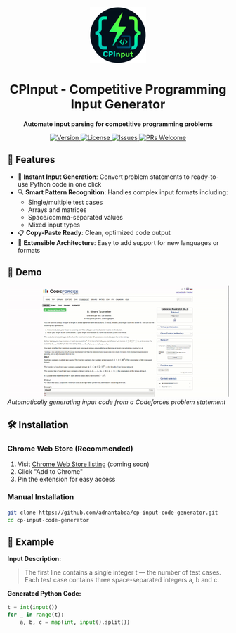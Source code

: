 <p align="center">
  <img src="public/icons/icon128.png" width="128" alt="CPInput Logo">
  <h1 align="center">CPInput - Competitive Programming Input Generator</h1>
  <p align="center">
    <strong>Automate input parsing for competitive programming problems</strong>
  </p>
  <p align="center">
    <a href="https://github.com/adnantabda/cp-input-code-generator/releases">
      <img src="https://img.shields.io/github/v/release/adnantabda/cp-input-code-generator?include_prereleases&style=flat-square" alt="Version">
    </a>
    <a href="https://github.com/adnantabda/cp-input-code-generator/blob/main/LICENSE">
      <img src="https://img.shields.io/github/license/yourusername/CPInput?style=flat-square" alt="License">
    </a>
    <a href="https://github.com/adnantabda/cp-input-code-generator/issues">
      <img src="https://img.shields.io/github/issues/adnantabda/cp-input-code-generator?style=flat-square" alt="Issues">
    </a>
    <a href="https://github.com/yourusername/CPInput/pulls">
      <img src="https://img.shields.io/github/issues-pr/adnantabda/cp-input-code-generator?style=flat-square" alt="PRs Welcome">
    </a>
  </p>
</p>

## 🌟 Features

- 🚀 **Instant Input Generation**: Convert problem statements to ready-to-use Python code in one click
- 🔍 **Smart Pattern Recognition**: Handles complex input formats including:
  - Single/multiple test cases
  - Arrays and matrices
  - Space/comma-separated values
  - Mixed input types
- 📋 **Copy-Paste Ready**: Clean, optimized code output
- 🧩 **Extensible Architecture**: Easy to add support for new languages or formats

## 📸 Demo

![Demo GIF](demo/demo.gif)  
*Automatically generating input code from a Codeforces problem statement*

## 🛠 Installation

### Chrome Web Store (Recommended)
1. Visit [Chrome Web Store listing](#) (coming soon)
2. Click "Add to Chrome"
3. Pin the extension for easy access

### Manual Installation
```bash
git clone https://github.com/adnantabda/cp-input-code-generator.git
cd cp-input-code-generator
```
## 🧪 Example

**Input Description:**
> The first line contains a single integer t — the number of test cases.  
> Each test case contains three space-separated integers a, b and c.

**Generated Python Code:**
```python
t = int(input())
for _ in range(t):
    a, b, c = map(int, input().split())
